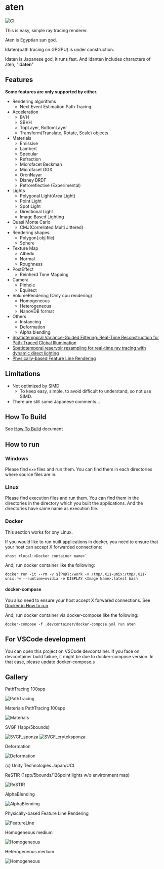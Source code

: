 <!-- markdownlint-disable MD024 MD029 MD033 -->
# aten

![CI](https://github.com/nackdai/aten/workflows/CI/badge.svg)

This is easy, simple ray tracing renderer.

Aten is Egyptian sun god.

Idaten(path tracing on GPGPU) is under construction.

Idaten is Japanese god, it runs fast.
And Idanten includes characters of aten, "id**aten**"

## Features

**Some features are only supported by either.**

- Rendering algorithms
  - Next Event Estimation Path Tracing
- Acceleration
  - BVH
  - SBVH
  - TopLayer, BottomLayer
  - Transform(Translate, Rotate, Scale) objects
- Materials
  - Emissive
  - Lambert
  - Specular
  - Refraction
  - Microfacet Beckman
  - Microfacet GGX
  - OrenNayar
  - Disney BRDF
  - Retroreflective (Experimental)
- Lights
  - Polygonal Light(Area Light)
  - Point Light
  - Spot Light
  - Directional Light
  - Image Based Lighting
- Quasi Monte Carlo
  - CMJ(Correllated Multi Jittered)
- Rendering shapes
  - Polygon(.obj file)
  - Sphere
- Texture Map
  - Albedo
  - Normal
  - Roughness
- PostEffect
  - Reinherd Tone Mapping
- Camera
  - Pinhole
  - Equirect
- VolumeRendering (Only cpu rendering)
  - Homogeneous
  - Heterogeneous
  - NanoVDB format
- Others
  - Instancing
  - Deformation
  - Alpha blending
- [Spatiotemporal Variance-Guided Filtering: Real-Time Reconstruction for Path-Traced Global Illumination](https://cg.ivd.kit.edu/svgf.php)
- [Spatiotemporal reservoir resampling for real-time ray tracing
with dynamic direct lighting](https://research.nvidia.com/sites/default/files/pubs/2020-07_Spatiotemporal-reservoir-resampling/ReSTIR.pdf)
- [Physically-based Feature Line Rendering](http://lines.rexwe.st/)

## Limitations

- Not optimized by SIMD
  - To keep easy, simple, to avoid difficult to understand, so not use SIMD.
- There are still some Japanese comments...

## How To Build

See [How To Build](docs/how_to_build.md) document

## How to run

### Windows

Please find `exe` files and run them. You can find them in each directories
where source files are in.

### Linux

Please find execution files and run them. You can find them in the directories
in the directory which you built the applications. And the directories have
same name as execution file.

### <a name="RunOnDocker">Docker</a>

This section works for ony Linux.

If you would like to run built applications in docker, you need to ensure that your host can accept
X forwarded connections:

```shell
xhost +local:<Docker container name>`
```

And, run docker container like the following:

```shell
docker run -it --rm -v ${PWD}:/work -v /tmp/.X11-unix:/tmp/.X11-unix:rw --runtime=nvidia -e DISPLAY <Image Name>:latest bash
```

#### docker-compose

You also need to ensure your host accept X forwared connections.
See [Docker in How to run](#RunOnDocker)

And, run docker container via docker-compose like the following:

```shell
docker-compose -f .devcontainer/docker-compose.yml run aten
```

## For VSCode development

You can open this project on VSCode devcontainer.
If you face on devcontainer build failure, it might be due to docker-compose version. In that case,
please update docker-compose.s

## Gallery

PathTracing 100spp

![PathTracing](docs/gallery/pt100.png)

Materials PathTracing 100spp

![Materials](docs/gallery/pt100_mtrl.png)

SVGF (1spp/5bounds)

![SVGF_sponza](docs/gallery/svgf_1spp_sponza.png)
![SVGF_cryteksponza](docs/gallery/svgf_1spp_cryteksponza.png)

Deformation

![Deformation](docs/gallery/deform.png)

(c) Unity Technologies Japan/UCL

ReSTIR (1spp/5bounds/126point lights w/o environment map)

![ReSTIR](docs/gallery/compare_restir.png)

AlphaBlending

![AlphaBlending](docs/gallery/alpha_blend.png)

Physically-based Feature Line Rendering

![FeatureLine](docs/gallery/feature_line.png)

Homogeneous medium

![Homogeneous](docs/gallery/homogeneous.png)

Heterogeneous medium

![Homogeneous](docs/gallery/heterogeneous.png)
